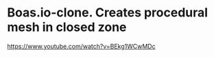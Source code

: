 # Boas.io-clone. Creates procedural mesh in closed zone

https://www.youtube.com/watch?v=BEkg1WCwMDc
